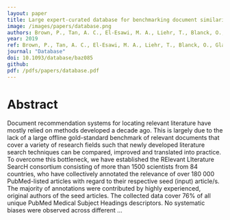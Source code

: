 ```yaml
---
layout: paper
title: Large expert-curated database for benchmarking document similarity detection in biomedical literature search.
image: /images/papers/database.png
authors: Brown, P., Tan, A. C., El-Esawi, M. A., Liehr, T., Blanck, O., Gladue, D. P., ... & Shabalin, I. G.
year: 2019
ref: Brown, P., Tan, A. C., El-Esawi, M. A., Liehr, T., Blanck, O., Gladue, D. P., ... & Shabalin, I. G. (2019). Database.
journal: "Database"
doi: 10.1093/database/baz085
github: 
pdf: /pdfs/papers/database.pdf
---
```


# Abstract

Document recommendation systems for locating relevant literature have mostly relied on methods developed a decade ago. This is largely due to the lack of a large offline gold-standard benchmark of relevant documents that cover a variety of research fields such that newly developed literature search techniques can be compared, improved and translated into practice. To overcome this bottleneck, we have established the RElevant LIterature SearcH consortium consisting of more than 1500 scientists from 84 countries, who have collectively annotated the relevance of over 180 000 PubMed-listed articles with regard to their respective seed (input) article/s. The majority of annotations were contributed by highly experienced, original authors of the seed articles. The collected data cover 76% of all unique PubMed Medical Subject Headings descriptors. No systematic biases were observed across different …


